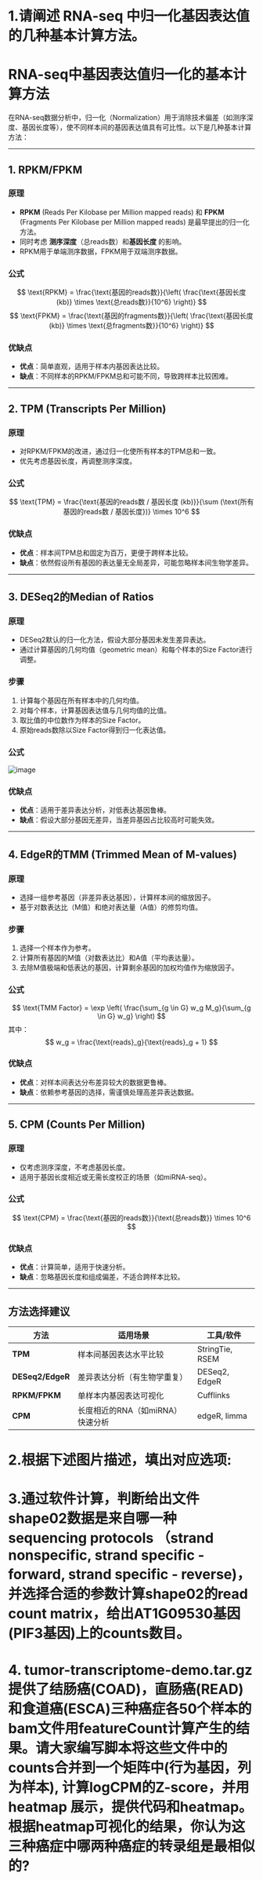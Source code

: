# 1.请阐述 RNA-seq 中归一化基因表达值的几种基本计算方法。
# RNA-seq中基因表达值归一化的基本计算方法

在RNA-seq数据分析中，归一化（Normalization）用于消除技术偏差（如测序深度、基因长度等），使不同样本间的基因表达值具有可比性。以下是几种基本计算方法：

---

## 1. ​**RPKM/FPKM**
### 原理
- ​**RPKM** (Reads Per Kilobase per Million mapped reads) 和 ​**FPKM** (Fragments Per Kilobase per Million mapped reads) 是最早提出的归一化方法。
- 同时考虑 ​**测序深度**​（总reads数）和 ​**基因长度** 的影响。
- RPKM用于单端测序数据，FPKM用于双端测序数据。

### 公式
$$
\text{RPKM} = \frac{\text{基因的reads数}}{\left( \frac{\text{基因长度 (kb)} \times \text{总reads数}}{10^6} \right)}
$$
$$
\text{FPKM} = \frac{\text{基因的fragments数}}{\left( \frac{\text{基因长度 (kb)} \times \text{总fragments数}}{10^6} \right)}
$$

### 优缺点
- ​**优点**：简单直观，适用于样本内基因表达比较。
- ​**缺点**：不同样本的RPKM/FPKM总和可能不同，导致跨样本比较困难。

---

## 2. ​**TPM (Transcripts Per Million)**
### 原理
- 对RPKM/FPKM的改进，通过归一化使所有样本的TPM总和一致。
- 优先考虑基因长度，再调整测序深度。

### 公式
$$
\text{TPM} = \frac{\text{基因的reads数 / 基因长度 (kb)}}{\sum (\text{所有基因的reads数 / 基因长度})} \times 10^6
$$

### 优缺点
- ​**优点**：样本间TPM总和固定为百万，更便于跨样本比较。
- ​**缺点**：依然假设所有基因的表达量无全局差异，可能忽略样本间生物学差异。

---

## 3. ​**DESeq2的Median of Ratios**
### 原理
- DESeq2默认的归一化方法，假设大部分基因未发生差异表达。
- 通过计算基因的几何均值（geometric mean）和每个样本的Size Factor进行调整。

### 步骤
1. 计算每个基因在所有样本中的几何均值。
2. 对每个样本，计算基因表达值与几何均值的比值。
3. 取比值的中位数作为样本的Size Factor。
4. 原始reads数除以Size Factor得到归一化表达值。

### 公式
![image](https://github.com/user-attachments/assets/fa2edd2e-6a5c-4b08-9571-157cb0264dec)

### 优缺点
- ​**优点**：适用于差异表达分析，对低表达基因鲁棒。
- ​**缺点**：假设大部分基因无差异，当差异基因占比较高时可能失效。

---

## 4. ​**EdgeR的TMM (Trimmed Mean of M-values)**
### 原理
- 选择一组参考基因（非差异表达基因），计算样本间的缩放因子。
- 基于对数表达比（M值）和绝对表达量（A值）的修剪均值。

### 步骤
1. 选择一个样本作为参考。
2. 计算所有基因的M值（对数表达比）和A值（平均表达量）。
3. 去除M值极端和低表达的基因，计算剩余基因的加权均值作为缩放因子。

### 公式
$$
\text{TMM Factor} = \exp \left( \frac{\sum_{g \in G} w_g M_g}{\sum_{g \in G} w_g} \right)
$$
其中：
$$
w_g = \frac{\text{reads}_g}{\text{reads}_g + 1}
$$

### 优缺点
- ​**优点**：对样本间表达分布差异较大的数据更鲁棒。
- ​**缺点**：依赖参考基因的选择，需谨慎处理高差异表达数据。

---

## 5. ​**CPM (Counts Per Million)**
### 原理
- 仅考虑测序深度，不考虑基因长度。
- 适用于基因长度相近或无需长度校正的场景（如miRNA-seq）。

### 公式
$$
\text{CPM} = \frac{\text{基因的reads数}}{\text{总reads数}} \times 10^6
$$

### 优缺点
- ​**优点**：计算简单，适用于快速分析。
- ​**缺点**：忽略基因长度和组成偏差，不适合跨样本比较。

---

## 方法选择建议
| 方法              | 适用场景                          | 工具/软件       |
|-------------------|-----------------------------------|----------------|
| ​**TPM**           | 样本间基因表达水平比较            | StringTie, RSEM|
| ​**DESeq2/EdgeR**  | 差异表达分析（有生物学重复）      | DESeq2, EdgeR  |
| ​**RPKM/FPKM**     | 单样本内基因表达可视化            | Cufflinks      |
| ​**CPM**           | 长度相近的RNA（如miRNA）快速分析  | edgeR, limma   |


# 2.根据下述图片描述，填出对应选项:

# 3.通过软件计算，判断给出文件shape02数据是来自哪一种sequencing protocols （strand nonspecific, strand specific - forward, strand specific - reverse)，并选择合适的参数计算shape02的read count matrix，给出AT1G09530基因(PIF3基因)上的counts数目。

#  4. tumor-transcriptome-demo.tar.gz提供了结肠癌(COAD)，直肠癌(READ)和食道癌(ESCA)三种癌症各50个样本的bam文件用featureCount计算产生的结果。请大家编写脚本将这些文件中的counts合并到一个矩阵中(行为基因，列为样本), 计算logCPM的Z-score，并用 heatmap 展示，提供代码和heatmap。根据heatmap可视化的结果，你认为这三种癌症中哪两种癌症的转录组是最相似的?


